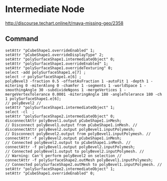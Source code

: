 # Intermediate Node
http://discourse.techart.online/t/maya-missing-geo/2358


## Command
    setAttr "pCubeShape1.overrideEnabled" 1;
    setAttr "pCubeShape1.overrideDisplayType" 2;
    setAttr "polySurfaceShape1.intermediateObject" 0;
    setAttr "polySurfaceShape1.overrideEnabled" 1;
    setAttr "polySurfaceShape1.overrideTexturing" 0;
    select -add polySurfaceShape1.e[7] ;
    select -r polySurfaceShape1.e[6] ;
    polyBevel3 -fraction 0.5 -offsetAsFraction 1 -autoFit 1 -depth 1 -mitering 0 -miterAlong 0 -chamfer 1 -segments 1 -worldSpace 1 -smoothingAngle 30 -subdivideNgons 1 -mergeVertices 1 -mergeVertexTolerance 0.0001 -miteringAngle 180 -angleTolerance 180 -ch 1 polySurfaceShape1.e[6];
    // polyBevel2 //
    setAttr "polySurfaceShape1.intermediateObject" 1;
    select -cl  ;
    setAttr "polySurfaceShape2.intermediateObject" 0;
    disconnectAttr polyBevel1.output pCubeShape1.inMesh;
    // Disconnect polyBevel1.output from pCubeShape1.inMesh. //
    disconnectAttr polyBevel2.output polyBevel1.inputPolymesh;
    // Disconnect polyBevel2.output from polyBevel1.inputPolymesh. //
    connectAttr -f polyBevel2.output pCubeShape1.inMesh;
    // Connected polyBevel2.output to pCubeShape1.inMesh. //
    connectAttr -f polyBevel1.output polyBevel2.inputPolymesh;
    // Connected polyBevel1.output to polyBevel2.inputPolymesh. //
    // Warning: Can't perform polyBevel2 on selection //
    connectAttr -f polySurfaceShape2.outMesh polyBevel1.inputPolymesh;
    // Connected polySurfaceShape2.outMesh to polyBevel1.inputPolymesh. //
    setAttr "polySurfaceShape2.intermediateObject" 1;
    setAttr "pCubeShape1.overrideEnabled" 0;

